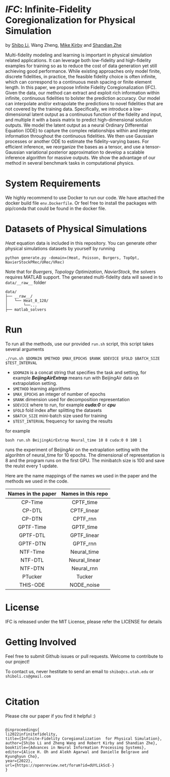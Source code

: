 # *IFC*: Infinite-Fidelity Coregionalization for Physical Simulation

by [Shibo Li](https://imshibo.com), Wang Zheng, [Mike Kirby](https://www.cs.utah.edu/~kirby/) and [Shandian Zhe](https://www.cs.utah.edu/~zhe/)

<!-- <p align="center">
    <br>
    <img src="images/THIS-ODE.png" width="500" />
    <br>
<p>

<h4 align="center">
    <p>
        <a href="https://proceedings.mlr.press/v162/li22i.html">Paper</a> |
        <a href="https://github.com/shib0li/THIS-ODE/blob/main/images/slides-v2.pdf">Slides</a> |
        <a href="https://github.com/shib0li/THIS-ODE/blob/main/images/923-poster.png">Poster</a> 
    <p>
</h4> -->


Multi-fidelity modeling and learning is important in physical simulation related applications. It can leverage both low-fidelity and high-fidelity examples for training so as to reduce the cost of data generation yet still achieving good performance. While existing approaches only model finite, discrete fidelities, in practice, the feasible fidelity choice is often infinite, which can correspond to a continuous mesh spacing or finite element length.   In this paper, we propose Infinite Fidelity Coregionalization (IFC). Given the data, our method can extract and exploit rich information within infinite, continuous fidelities to bolster the prediction accuracy. Our model can interpolate and/or extrapolate the predictions to novel fidelities that are not covered by the training data. Specifically, we introduce a low-dimensional latent output as a continuous function of the fidelity and input, and multiple it with a basis matrix to predict high-dimensional solution outputs. We model the latent output as a neural Ordinary Differential Equation (ODE) to capture the complex relationships within and integrate information throughout the continuous fidelities.  We then use Gaussian processes or another ODE to estimate the fidelity-varying bases. For efficient inference, we reorganize the bases as a tensor, and use a tensor-Gaussian variational posterior approximation to develop a scalable inference algorithm for massive outputs. We show the advantage of our method in several benchmark tasks in computational physics. 

<!-- IFC-ODE $^2$ /GPT -->

# System Requirements

We highly recommend to use Docker to run our code. We have attached the docker build file `env.Dockerfile`. Or feel free to install the packages with pip/conda that could be found in the docker file.

# Datasets of Physical Simulations

*Heat* equation data is included in this repository. You can generate other physical simulations datasets by yourself by running

```
python generate.py -domain=(Heat, Poisson, Burgers, TopOpt, NavierStockPRec/URec/VRec)

```
Note that for *Buergers*, *Topology Optimization*, *NavierStock*, the solvers requires MATLAB support. The generated multi-fidelity data will saved in to `data/__raw__` folder


```
data/
├── __raw__/
│   └── Heat_8_128/
│       └──...
├── matlab_solvers
```

# Run

To run all the methods, use our provided `run.sh` script, this script takes several arguments

```
./run.sh $DOMAIN $METHOD $MAX_EPOCHS $RANK $DEVICE $FOLD $BATCH_SIZE $TEST_INTERVAL 

```

* `$DOMAIN` is a concat string that specifies the task and setting, for example ***BeijingAirExtrap*** means run with BeijingAir data on extrapolation setting.
* `$METHOD` learning algorithms
* `$MAX_EPOCHS` an integer of number of epochs
* `$RANK` dimension used for decomposition representation
* `$DEVICE` where to run, for example ***cuda:0*** or ***cpu***
* `$FOLD` fold index after splitting the datasets
* `$BATCH_SIZE` mini-batch size used for training
* `$TEST_INTERVAL` frequency for saving the results

for example

```
bash run.sh BeijingAirExtrap Neural_time 10 8 cuda:0 0 100 1 
```

runs the experiment of BeijingAir on the extraplation setting with the algorihtm of neural_time for 10 epochs. The dimensional of representation is 8 and the program runs on the first GPU. The minibatch size is 100 and save the reulst every 1 update.

Here are the name mappings of the names we used in the paper and the methods we used in the code.

| Names in the paper | Names in this repo |
|:------------------:|:------------------:|
|       CP-Time      |      CPTF_time     |
|       CP-DTL       |     CPTF_linear    |
|       CP-DTN       |      CPTF_rnn      |
|      GPTF-Time     |      GPTF_time     |
|      GPTF-DTL      |     GPTF_linear    |
|      GPTF-DTN      |      GPTF_rnn      |
|      NTF-Time      |     Neural_time    |
|       NTF-DTL      |    Neural_linear   |
|       NTF-DTN      |     Neural_rnn     |
|       PTucker      |       Tucker       |
|      THIS-ODE      |     NODE_noise     |

# License

IFC is released under the MIT License, please refer the LICENSE for details

# Getting Involved
Feel free to submit Github issues or pull requests. Welcome to contribute to our project!

To contact us, never hestitate to send an email to `shibo@cs.utah.edu` or `shiboli.cs@gmail.com` 
<br></br>


# Citation
Please cite our paper if you find it helpful :)

```

@inproceedings{
li2022infinitefidelity,
title={Infinite-Fidelity Coregionalization  for Physical Simulation},
author={Shibo Li and Zheng Wang and Robert Kirby and Shandian Zhe},
booktitle={Advances in Neural Information Processing Systems},
editor={Alice H. Oh and Alekh Agarwal and Danielle Belgrave and Kyunghyun Cho},
year={2022},
url={https://openreview.net/forum?id=dUYLikScE-}
}

```
<br></br>
